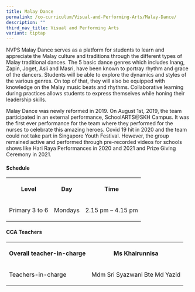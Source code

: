 ```yaml
---
title: Malay Dance
permalink: /co-curriculum/Visual-and-Performing-Arts/Malay-Dance/
description: ""
third_nav_title: Visual and Performing Arts
variant: tiptap
---
```

<p>NVPS Malay Dance serves as a platform for students to learn and appreciate
the Malay culture and traditions through the different types of Malay traditional
dances. The 5 basic dance genres which includes Inang, Zapin, Joget, Asli
and Masri, have been known to portray rhythm and grace of the dancers.
Students will be able to explore the dynamics and styles of the various
genres. On top of that, they will also be equipped with knowledge on the
Malay music beats and rhythms. Collaborative learning during practices
allows students to express themselves while honing their leadership skills.</p>
<p>Malay Dance was newly reformed in 2019. On August 1st, 2019, the team
participated in an external performance, SchoolARTS@SKH Campus. It was
the first ever performance for the team where they performed for the nurses
to celebrate this amazing heroes. Covid 19 hit in 2020 and the team could
not take part in Singapore Youth Festival. However, the group remained
active and performed through pre-recorded videos for schools shows like
Hari Raya Performances in 2020 and 2021 and Prize Giving Ceremony in 2021.</p>
<h4><strong>Schedule</strong></h4>
<table style="minWidth: 75px">
<colgroup>
<col>
<col>
<col>
</colgroup>
<tbody>
<tr>
<th rowspan="1" colspan="1">
<p>Level</p>
</th>
<th rowspan="1" colspan="1">
<p>Day</p>
</th>
<th rowspan="1" colspan="1">
<p>Time</p>
</th>
</tr>
<tr>
<td rowspan="1" colspan="1">
<p>Primary 3 to 6</p>
</td>
<td rowspan="1" colspan="1">
<p>Mondays</p>
</td>
<td rowspan="1" colspan="1">
<p>2.15 pm – 4.15 pm</p>
</td>
</tr>
</tbody>
</table>
<h4><strong>CCA Teachers</strong></h4>
<table style="minWidth: 50px">
<colgroup>
<col>
<col>
</colgroup>
<tbody>
<tr>
<th rowspan="1" colspan="1">
<p>Overall teacher-in-charge</p>
</th>
<th rowspan="1" colspan="1">
<p>Ms Khairunnisa</p>
</th>
</tr>
<tr>
<td rowspan="1" colspan="1">
<p>Teachers-in-charge</p>
</td>
<td rowspan="1" colspan="1">
<p>Mdm Sri Syazwani Bte Md Yazid</p>
</td>
</tr>
</tbody>
</table>
<p></p>